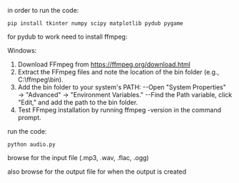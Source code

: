 in order to run the code:

    pip install tkinter numpy scipy matplotlib pydub pygame
    
for pydub to work need to install ffmpeg:

Windows:
1) Download FFmpeg from https://ffmpeg.org/download.html
2) Extract the FFmpeg files and note the location of the bin folder (e.g., C:\ffmpeg\bin).
3) Add the bin folder to your system's PATH:
  --Open "System Properties" → "Advanced" → "Environment Variables."
  --Find the Path variable, click "Edit," and add the path to the bin folder.
4) Test FFmpeg installation by running ffmpeg -version in the command prompt.

run the code:

    python audio.py

browse for the input file (.mp3, .wav, .flac, .ogg)

also browse for the output file for when the output is created
